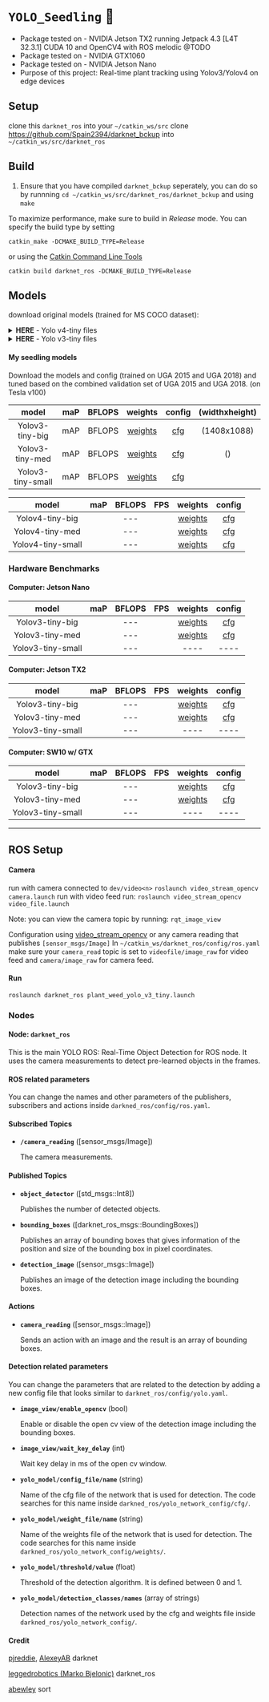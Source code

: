 # ```YOLO_Seedling``` :seedling:
- Package tested on - NVIDIA Jetson TX2 running Jetpack 4.3 [L4T 32.3.1] CUDA 10 and OpenCV4 with ROS melodic
@TODO
- Package tested on - NVIDIA GTX1060 
- Package tested on - NVIDIA Jetson Nano
- Purpose of this project: Real-time plant tracking using Yolov3/Yolov4 on edge devices

## Setup
clone this ```darknet_ros``` into your ```~/catkin_ws/src```
clone https://github.com/Spain2394/darknet_bckup into ```~/catkin_ws/src/darknet_ros```

## Build 
1. Ensure that you have compiled ```darknet_bckup``` seperately, you can do so by runnning ```cd ~/catkin_ws/src/darknet_ros/darknet_bckup``` and using ```make```

To maximize performance, make sure to build in *Release* mode. You can specify the build type by setting

    catkin_make -DCMAKE_BUILD_TYPE=Release

or using the [Catkin Command Line Tools](http://catkin-tools.readthedocs.io/en/latest/index.html#)

    catkin build darknet_ros -DCMAKE_BUILD_TYPE=Release

## Models
download original models (trained for MS COCO dataset):

<details><summary><b>HERE</b> - Yolo v4-tiny files</summary>
    
[yolov4-tiny.cfg](https://raw.githubusercontent.com/AlexeyAB/darknet/master/cfg/yolov4-tiny.cfg) - **40.2% mAP@0.5 - 371(1080Ti) FPS / 330(RTX2070) FPS** - 6.9            BFlops - 23.1 MB: [yolov4-tiny.weights](https://github.com/AlexeyAB/darknet/releases/download/darknet_yolo_v4_pre/yolov4-tiny.weights)
    
</details>

<details><summary><b>HERE</b> - Yolo v3-tiny files</summary>
    
[yolov3-tiny.cfg](https://raw.githubusercontent.com/AlexeyAB/darknet/master/cfg/yolov3-tiny.cfg) - **33.1% mAP@0.5 - 345(R) FPS** - 5.6 BFlops - 33.7 MB: [yolov3-tiny.weights](https://pjreddie.com/media/files/yolov3-tiny.weights)

</details>

#### My seedling models
Download the models and config (trained on UGA 2015 and UGA 2018) and tuned based on the combined validation set of UGA 2015 and UGA 2018.
(on Tesla v100)

|model| maP| BFLOPS|weights|config|(widthxheight)|
|:---:|:----:|:---:|:----:|:----:|:-----:|
|Yolov3-tiny-big|mAP|BFLOPS|[weights](https://drive.google.com/file/d/1BIXNWMiF8v39TgSbskF-AlnljOo3Qnkr/view?usp=sharing)|[cfg](https://docs.google.com/document/d/1p39wl-lUUccBxGz7aGpgD4dEWOQVk3WQXXs8EAY2S_A/edit?usp=sharing)|(1408x1088)| 
|Yolov3-tiny-med|mAP|BFLOPS|[weights](https://drive.google.com/file/d/1BIXNWMiF8v39TgSbskF-AlnljOo3Qnkr/view?usp=sharing)|[cfg](https://docs.google.com/document/d/1HdWCN7WIfpQ2COZNut9t5cZMQgxjQEI4j3Nxg0TE2g0/edit?usp=sharing)| ()  |
|Yolov3-tiny-small|mAP|BFLOPS|[weights](https://drive.google.com/file/d/1BIXNWMiF8v39TgSbskF-AlnljOo3Qnkr/view?usp=sharing)|[cfg](cfg)| |

|model| maP| BFLOPS|FPS|weights|config|
|:---:|:----:|:---:|:----:|:----:|:----:|
|Yolov4-tiny-big||---||[weights](weights)|[cfg](cfg)|
|Yolov4-tiny-med||---||[weights](weights)|[cfg](cfg)|
|Yolov4-tiny-small||---||[weights](weights)|[cfg](cfg)|

### Hardware Benchmarks
#### Computer: Jetson Nano
|model| maP| BFLOPS|FPS|weights|config|
|:---:|:----:|:---:|:----:|:----:|:----:|
|Yolov3-tiny-big||---||[weights](weights)|[cfg](cfg)|
|Yolov3-tiny-med||---||[weights](weights)|[cfg](cfg)|
|Yolov3-tiny-small||---||----|----||


#### Computer: Jetson TX2
|model| maP| BFLOPS|FPS|weights|config|
|:---:|:----:|:---:|:----:|:----:|:----:|
|Yolov3-tiny-big||---||[weights](weights)|[cfg](cfg)|
|Yolov3-tiny-med||---||[weights](weights)|[cfg](cfg)|
|Yolov3-tiny-small||---||----|----||

#### Computer: SW10 w/ GTX
|model| maP| BFLOPS|FPS|weights|config|
|:---:|:----:|:---:|:----:|:----:|:----:|
|Yolov3-tiny-big||---||[weights](weights)|[cfg](cfg)|
|Yolov3-tiny-med||---||[weights](weights)|[cfg](cfg)|
|Yolov3-tiny-small||---||----|----||

---------------------------------------------------------------------------------------------------------------------------------------------------------------------
## ROS Setup
#### Camera
run with camera connected to ```dev/video<n>```  ```roslaunch video_stream_opencv camera.launch```
run with video feed run: ```roslaunch video_stream_opencv video_file.launch```

Note: you can view the camera topic by running: ```rqt_image_view```

Configuration using [video_stream_opencv](https://wiki.ros.org/video_stream_opencv) or any camera reading that publishes ```[sensor_msgs/Image]```
In ```~/catkin_ws/darknet_ros/config/ros.yaml``` make sure your ```camera_read``` topic is set to ```videofile/image_raw``` for video feed and ```camera/image_raw``` for camera feed.

#### Run 
```roslaunch darknet_ros plant_weed_yolo_v3_tiny.launch```

### Nodes

#### Node: ```darknet_ros```

This is the main YOLO ROS: Real-Time Object Detection for ROS node. It uses the camera measurements to detect pre-learned objects in the frames.

#### ROS related parameters

You can change the names and other parameters of the publishers, subscribers and actions inside `darkned_ros/config/ros.yaml`.

#### Subscribed Topics

* **`/camera_reading`** ([sensor_msgs/Image])

    The camera measurements.

#### Published Topics

* **`object_detector`** ([std_msgs::Int8])

    Publishes the number of detected objects.

* **`bounding_boxes`** ([darknet_ros_msgs::BoundingBoxes])

    Publishes an array of bounding boxes that gives information of the position and size of the bounding box in pixel coordinates.

* **`detection_image`** ([sensor_msgs::Image])

    Publishes an image of the detection image including the bounding boxes.

#### Actions

* **`camera_reading`** ([sensor_msgs::Image])

    Sends an action with an image and the result is an array of bounding boxes.

#### Detection related parameters

You can change the parameters that are related to the detection by adding a new config file that looks similar to `darknet_ros/config/yolo.yaml`.

* **`image_view/enable_opencv`** (bool)

    Enable or disable the open cv view of the detection image including the bounding boxes.

* **`image_view/wait_key_delay`** (int)

    Wait key delay in ms of the open cv window.

* **`yolo_model/config_file/name`** (string)

    Name of the cfg file of the network that is used for detection. The code searches for this name inside `darkned_ros/yolo_network_config/cfg/`.

* **`yolo_model/weight_file/name`** (string)

    Name of the weights file of the network that is used for detection. The code searches for this name inside `darkned_ros/yolo_network_config/weights/`.

* **`yolo_model/threshold/value`** (float)

    Threshold of the detection algorithm. It is defined between 0 and 1.

* **`yolo_model/detection_classes/names`** (array of strings)

    Detection names of the network used by the cfg and weights file inside `darkned_ros/yolo_network_config/`.


#### Credit

[pjreddie](https://github.com/pjreddie/darknet), [AlexeyAB](https://github.com/AlexeyAB/darknet) darknet

[leggedrobotics (Marko Bjelonic)](https://github.com/leggedrobotics/darknet_ros) darknet_ros

[abewley](https://github.com/abewley/sort) sort
